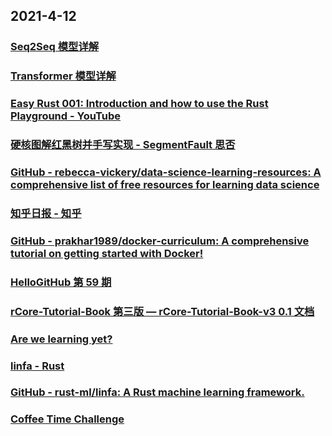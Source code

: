 
## 2021-4-12

### [Seq2Seq 模型详解](https://juejin.cn/post/6949521872786554887)

### [Transformer 模型详解](https://juejin.cn/post/6949530573408993288)

### [Easy Rust 001: Introduction and how to use the Rust Playground - YouTube](https://www.youtube.com/watch?v=-lYeJeQ11OI&list=PLfllocyHVgsRwLkTAhG0E-2QxCf-ozBkk)

### [硬核图解红黑树并手写实现 - SegmentFault 思否](https://segmentfault.com/a/1190000039774810)

### [GitHub - rebecca-vickery/data-science-learning-resources: A comprehensive list of free resources for learning data science](https://github.com/rebecca-vickery/data-science-learning-resources)

### [知乎日报 - 知乎](https://daily.zhihu.com/story/9734927)

### [GitHub - prakhar1989/docker-curriculum: A comprehensive tutorial on getting started with Docker!](https://github.com/prakhar1989/docker-curriculum)

### [HelloGitHub 第 59 期](https://hellogithub.com/periodical/volume/59/)

### [rCore-Tutorial-Book 第三版 — rCore-Tutorial-Book-v3 0.1 文档](https://rcore-os.github.io/rCore-Tutorial-Book-v3/)

### [Are we learning yet?](http://arewelearningyet.com/)

### [linfa - Rust](https://docs.rs/linfa/0.3.0/linfa/)

### [GitHub - rust-ml/linfa: A Rust machine learning framework.](https://github.com/rust-ml/linfa)

### [Coffee Time Challenge](https://datagenetics.com/blog/april42021/index.html)